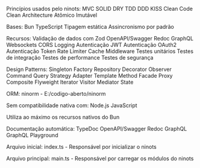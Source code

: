 Princípios usados pelo ninots:
    MVC
    SOLID
    DRY
    TDD
    DDD
    KISS
    Clean Code
    Clean Architecture
    Atômico
    Imutável

Bases:
    Bun
    TypeScript
    Tipagem estática
    Assincronismo por padrão

Recursos:
    Validação de dados com Zod
    OpenAPI/Swagger
    Redoc
    GraphQL
    Websockets
    CORS
    Logging
    Autenticação JWT
    Autenticação OAuth2
    Autenticação Token
    Rate Limiter
    Cache
    Middleware
    Testes unitários
    Testes de integração
    Testes de performance
    Testes de segurança
    

Design Patterns:
    Singleton
    Factory
    Repository
    Decorator
    Observer
    Command
    Query
    Strategy
    Adapter
    Template Method
    Facade
    Proxy
    Composite
    Flyweight
    Iterator
    Visitor
    Mediator
    State

ORM:
    ninorm - E:/codigo-aberto/ninorm

Sem compatibilidade nativa com:
    Node.js
    JavaScript

Utiliza ao máximo os recursos nativos do Bun

Documentação automática:
    TypeDoc
    OpenAPI/Swagger
    Redoc
    GraphQL
    GraphQL Playground

Arquivo inicial:
    index.ts - Responsável por inicializar o ninots

Arquivo principal:
    main.ts - Responsável por carregar os módulos do ninots

